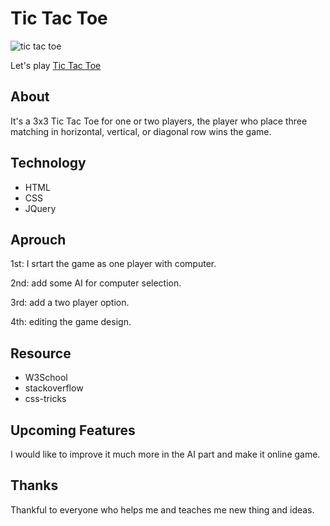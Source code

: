 # Tic Tac Toe

![](https://media.giphy.com/media/xTk9ZG1UH3tI5YKoXC/giphy.gif "tic tac toe")

Let's play [Tic Tac Toe](https://nadaabdulkarem.github.io/Project1-Tic-Tac-Toe/index.html)


## About
It's a 3x3 Tic Tac Toe for one or two players, the player who place three matching in horizontal, vertical, or diagonal row wins the game.

## Technology
* HTML
* CSS
* JQuery

## Aprouch
1st: I srtart the game as one player with computer.

2nd: add some AI for computer selection.

3rd: add a two player option.

4th: editing the game design.

## Resource
* W3School
* stackoverflow
* css-tricks

## Upcoming Features
I would like to improve it much more in the AI part and make it online game.

## Thanks
Thankful to everyone who helps me and teaches me new thing and ideas.
